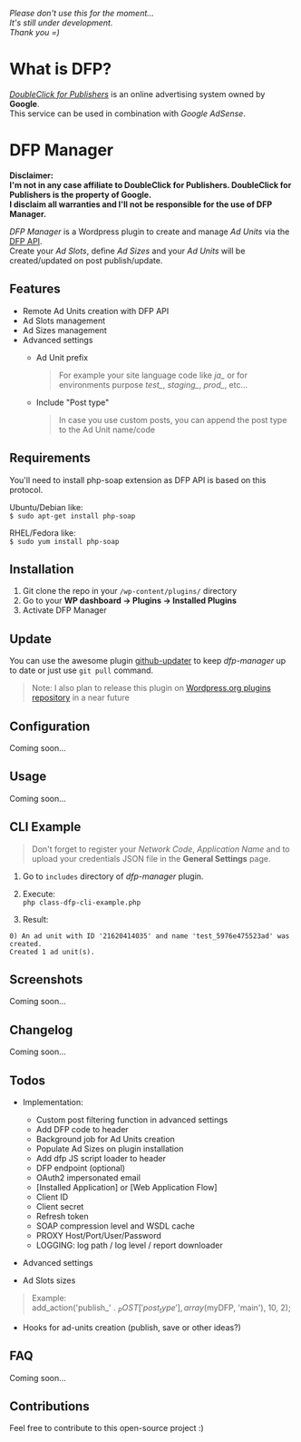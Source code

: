 _Please don't use this for the moment..._  
_It's still under development._  
_Thank you =)_  

# What is DFP?

*[DoubleClick for Publishers](https://www.doubleclickbygoogle.com/ja/solutions/revenue-management/dfp/)* is an online advertising system owned by **Google**.  
This service can be used in combination with *Google AdSense*. 

# DFP Manager

**Disclaimer:**  
**I'm not in any case affiliate to DoubleClick for Publishers. DoubleClick for Publishers is the property of Google.**  
**I disclaim all warranties and I'll not be responsible for the use of DFP Manager.**

*DFP Manager* is a Wordpress plugin to create and manage *Ad Units* via the [DFP API](https://www.google.com/intl/en_ALL/doubleclick/tos/dfp-api-terms.html).  
Create your *Ad Slots*, define *Ad Sizes* and your *Ad Units* will be created/updated on post publish/update. 

## Features  

  + Remote Ad Units creation with DFP API
  + Ad Slots management
  + Ad Sizes management
  + Advanced settings
    - Ad Unit prefix  

      > For example your site language code like *ja_* or for environments purpose *test_*, *staging_*, *prod_*, etc...  

    - Include "Post type"  

      > In case you use custom posts, you can append the post type to the Ad Unit name/code

## Requirements

You'll need to install php-soap extension as DFP API is based on this protocol.

Ubuntu/Debian like:  
`$ sudo apt-get install php-soap`

RHEL/Fedora like:  
`$ sudo yum install php-soap`


## Installation

1) Git clone the repo in your `/wp-content/plugins/` directory
2) Go to your **WP dashboard -> Plugins -> Installed Plugins**
3) Activate DFP Manager


## Update  

You can use the awesome plugin [github-updater](https://github.com/afragen/github-updater/) to keep *dfp-manager* up to date or just use `git pull` command.  

> Note: I also plan to release this plugin on [Wordpress.org plugins repository](https://wordpress.org/plugins/) in a near future

## Configuration  

Coming soon...

## Usage

Coming soon...

## CLI Example

> Don't forget to register your *Network Code*, *Application Name* and to upload your credentials JSON file in the **General Settings** page.  

1) Go to `includes` directory of *dfp-manager* plugin.

2) Execute:  
`php class-dfp-cli-example.php`

3) Result:  
```
0) An ad unit with ID '21620414035' and name 'test_5976e475523ad' was created.  
Created 1 ad unit(s).
```

## Screenshots

Coming soon...

## Changelog

Coming soon...

## Todos

+ Implementation: 
  - Custom post filtering function in advanced settings
  - Add DFP code to header 
  - Background job for Ad Units creation
  - Populate Ad Sizes on plugin installation
  - Add dfp JS script loader to header
  - DFP endpoint (optional)
  - OAuth2 impersonated email
  - [Installed Application] or [Web Application Flow]
  - Client ID
  - Client secret
  - Refresh token
  - SOAP compression level and WSDL cache
  - PROXY Host/Port/User/Password
  - LOGGING: log path / log level / report downloader

+ Advanced settings
+ Ad Slots sizes
> Example:  
> add_action('publish_' . $_POST['post_type'], array($myDFP, 'main'), 10, 2);
+ Hooks for ad-units creation (publish, save or other ideas?)

## FAQ  

Coming soon...

## Contributions

Feel free to contribute to this open-source project :)